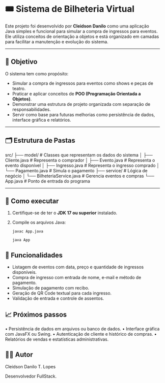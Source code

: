 # 🎟️ Sistema de Bilheteria Virtual

Este projeto foi desenvolvido por **Cleidson Danilo** como uma aplicação Java simples e funcional para simular a compra de ingressos para eventos. Ele utiliza conceitos de orientação a objetos e está organizado em camadas para facilitar a manutenção e evolução do sistema.

---

## 📌 Objetivo

O sistema tem como propósito:

- Simular a compra de ingressos para eventos como shows e peças de teatro.
- Praticar e aplicar conceitos de **POO (Programação Orientada a Objetos)**.
- Demonstrar uma estrutura de projeto organizada com separação de responsabilidades.
- Servir como base para futuras melhorias como persistência de dados, interface gráfica e relatórios.

---

## 🗂️ Estrutura de Pastas

src/ ├── model/                  # Classes que representam os dados do sistema 
 │   ├── Cliente.java            # Representa o comprador
 │   ├── Evento.java             # Representa o evento disponível
 │   ├── Ingresso.java           # Representa o ingresso comprado
 │   └── Pagamento.java          # Simula o pagamento
 ├── service/                    # Lógica de negócio
 │   └── BilheteriaService.java  # Gerencia eventos e compras
 └── App.java                    # Ponto de entrada do programa

---

## 🚀 Como executar

1. Certifique-se de ter o **JDK 17 ou superior** instalado.
2. Compile os arquivos Java:

   ```Terminal
   javac App.java

   java App

## 🧠 Funcionalidades

- Listagem de eventos com data, preço e quantidade de ingressos disponíveis.
- Compra de ingresso com entrada de nome, e-mail e método de pagamento.
- Simulação de pagamento com recibo.
- Geração de QR Code textual para cada ingresso.
- Validação de entrada e controle de assentos.


## 📈 Próximos passos

• 	Persistência de dados em arquivos ou banco de dados.
• 	Interface gráfica com JavaFX ou Swing.
• 	Autenticação de cliente e histórico de compras.
• 	Relatórios de vendas e estatísticas administrativas.

## 👨‍💻 Autor

Cleidson Danilo T. Lopes

Desenvolvedor FullStack.

